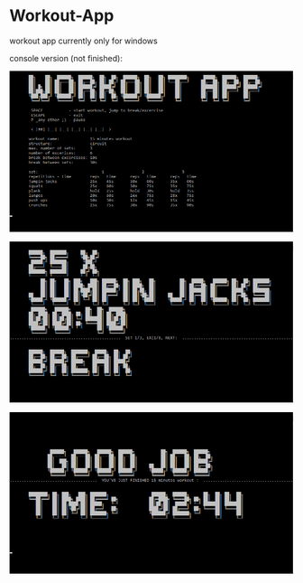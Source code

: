 # Workout-App
workout app
currently only for windows

console version (not finished):

![alt text](https://github.com/TobKed/Workout-App/raw/master/console_version/screenshots/screenshot_01.png "screnshot 01")

![alt text](https://github.com/TobKed/Workout-App/raw/master/console_version/screenshots/screenshot_02.png "screnshot 02")

![alt text](https://github.com/TobKed/Workout-App/raw/master/console_version/screenshots/screenshot_03.png "screnshot 02")
